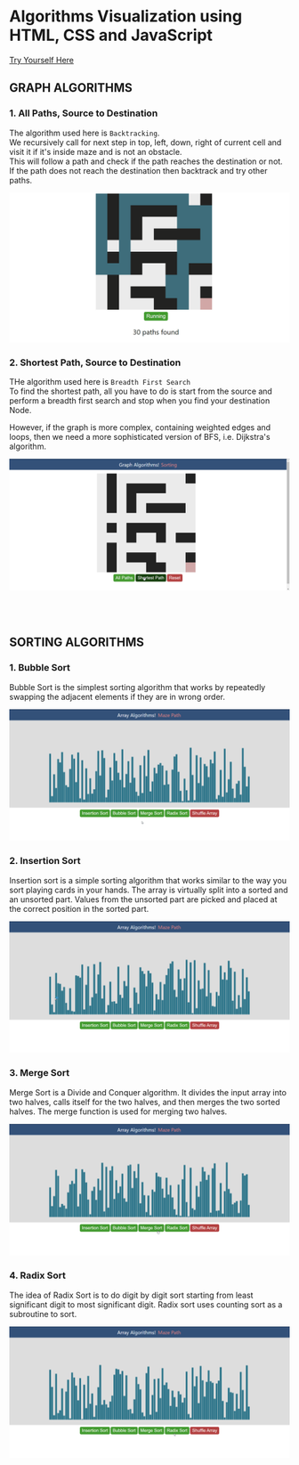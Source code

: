 # Algorithms Visualization using HTML, CSS and JavaScript

[Try Yourself Here](https://sachuverma.github.io/Algorithms-Visualization/index.html)

## GRAPH ALGORITHMS

### 1. All Paths, Source to Destination

<!-- ## A simple visualization of **backtracking** code [Check Here](https://sachuverma.github.io/Mazepath-Algo-Visualization/)

#### I tried making a visualization for a data structures problem where _we need to find all possible paths from top left cell to bottom right cell in a maze_.

#### I saw this [problem](https://lnkd.in/g4kYp8y) on Pepcoding resourses page. -->

The algorithm used here is `Backtracking`.  
We recursively call for next step in top, left, down, right of current cell and visit it if it's inside maze and is not an obstacle.  
This will follow a path and check if the path reaches the destination or not. If the path does not reach the destination then backtrack and try other paths.

![1-Maze Path Animation](demo/all_path.gif)

### 2. Shortest Path, Source to Destination

THe algorithm used here is `Breadth First Search`  
To find the shortest path, all you have to do is start from the source and perform a breadth first search and stop when you find your destination Node.

However, if the graph is more complex, containing weighted edges and loops, then we need a more sophisticated version of BFS, i.e. Dijkstra's algorithm.

![2-Maze Shortest Path Animation](demo/shortest_path.gif)

<br />
<br />

## SORTING ALGORITHMS

### 1. Bubble Sort

Bubble Sort is the simplest sorting algorithm that works by repeatedly swapping the adjacent elements if they are in wrong order.

![1-Bubble Sort Animation](demo/bubble_sort.gif)

### 2. Insertion Sort

Insertion sort is a simple sorting algorithm that works similar to the way you sort playing cards in your hands. The array is virtually split into a sorted and an unsorted part. Values from the unsorted part are picked and placed at the correct position in the sorted part.

![2-Insertion Sort Animation](demo/insertion_sort.gif)

### 3. Merge Sort

Merge Sort is a Divide and Conquer algorithm. It divides the input array into two halves, calls itself for the two halves, and then merges the two sorted halves. The merge function is used for merging two halves.

![3-Merge Sort Animation](demo/merge_sort.gif)

### 4. Radix Sort

The idea of Radix Sort is to do digit by digit sort starting from least significant digit to most significant digit. Radix sort uses counting sort as a subroutine to sort.

![4-Radix Sort Animation](demo/radix_sort.gif)
